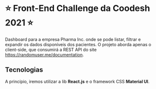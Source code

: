 # ⭐ Front-End Challenge da Coodesh 2021 ⭐

Dashboard para a empresa Pharma Inc. onde se pode listar, filtrar e expandir os dados disponíveis dos pacientes.
O projeto aborda apenas o client-side, que consumirá a REST API do site https://randomuser.me/documentation.

## Tecnologias
A princípio, iremos utilizar a lib __React.js__ e o framework CSS __Material UI__.